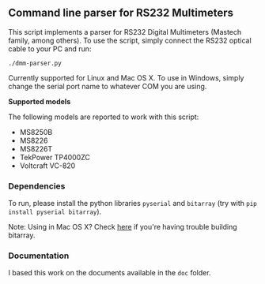 ## Command line parser for RS232 Multimeters ##

This script implements a parser for RS232 Digital Multimeters (Mastech family, among others). To use the script, simply connect the RS232 optical cable to your PC and run:

```
./dmm-parser.py
```

Currently supported for Linux and Mac OS X. To use in Windows, simply change the serial port name to whatever COM you are using.

**Supported models**

The following models are reported to work with this script:

 - MS8250B
 - MS8226
 - MS8226T
 - TekPower TP4000ZC
 - Voltcraft VC-820

### Dependencies ###

To run, please install the python libraries `pyserial` and `bitarray` (try with `pip install pyserial bitarray`).

Note: Using in Mac OS X? Check [here](http://stackoverflow.com/questions/22313407/clang-error-unknown-argument-mno-fused-madd-python-package-installation-fa) if you're having trouble building bitarray.

### Documentation ###

I based this work on the documents available in the `doc` folder.
